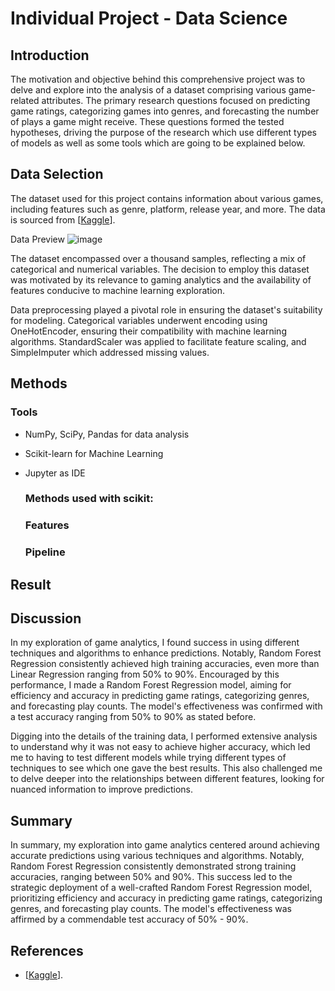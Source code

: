 # Individual Project - Data Science

## Introduction
The motivation and objective behind this comprehensive project was to delve and explore into the analysis of a dataset comprising various game-related attributes. The primary research questions focused on predicting game ratings, categorizing games into genres, and forecasting the number of plays a game might receive. These questions formed the tested hypotheses, driving the purpose of the research which use different types of models as well as some tools which are going to be explained below.

## Data Selection
The dataset used for this project contains information about various games, including features such as genre, platform, release year, and more. The data is sourced from [[Kaggle](https://www.kaggle.com/datasets/arnabchaki/popular-video-games-1980-2023)].

Data Preview
![image](https://github.com/durancuevasjATWIT/Individual-Project---Data-Science/assets/90558252/76b8da6a-631e-4c23-a4ea-bbbc545684f8)

The dataset encompassed over a thousand samples, reflecting a mix of categorical and numerical variables. The decision to employ this dataset was motivated by its relevance to gaming analytics and the availability of features conducive to machine learning exploration.

Data preprocessing played a pivotal role in ensuring the dataset's suitability for modeling. Categorical variables underwent encoding using OneHotEncoder, ensuring their compatibility with machine learning algorithms. StandardScaler was applied to facilitate feature scaling, and SimpleImputer which addressed missing values.


## Methods
  ### Tools
 - NumPy, SciPy, Pandas for data analysis
 - Scikit-learn for Machine Learning
 - Jupyter as IDE

   ### Methods used with scikit:

   ### Features

   ### Pipeline

## Result

## Discussion
In my exploration of game analytics, I found success in using different techniques and algorithms to enhance predictions. Notably, Random Forest Regression consistently achieved high training accuracies, even more than Linear Regression ranging from 50% to 90%. Encouraged by this performance, I made a Random Forest Regression model, aiming for efficiency and accuracy in predicting game ratings, categorizing genres, and forecasting play counts. The model's effectiveness was confirmed with a test accuracy ranging from 50% to 90% as stated before.

Digging into the details of the training data, I performed extensive analysis to understand why it was not easy to achieve higher accuracy, which led me to having to test different models while trying different types of techniques to see which one gave the best results. This also challenged me to delve deeper into the relationships between different features, looking for nuanced information to improve predictions.

## Summary
In summary, my exploration into game analytics centered around achieving accurate predictions using various techniques and algorithms. Notably, Random Forest Regression consistently demonstrated strong training accuracies, ranging between 50% and 90%. This success led to the strategic deployment of a well-crafted Random Forest Regression model, prioritizing efficiency and accuracy in predicting game ratings, categorizing genres, and forecasting play counts. The model's effectiveness was affirmed by a commendable test accuracy of 50% - 90%.

## References

- [[Kaggle](https://www.kaggle.com/datasets/arnabchaki/popular-video-games-1980-2023)].
